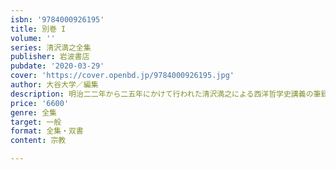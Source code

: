 ```yaml
---
isbn: '9784000926195'
title: 別巻 I
volume: ''
series: 清沢満之全集
publisher: 岩波書店
pubdate: '2020-03-29'
cover: 'https://cover.openbd.jp/9784000926195.jpg'
author: 大谷大学／編集
description: 明治二二年から二五年にかけて行われた清沢満之による西洋哲学史講義の筆録三冊を翻刻して収録する．
price: '6600'
genre: 全集
target: 一般
format: 全集・双書
content: 宗教

---
```

